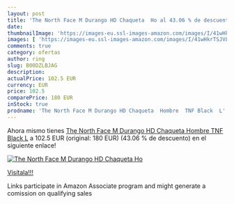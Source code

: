 ```yaml
---
layout: post
title: 'The North Face M Durango HD Chaqueta  Ho al 43.06 % de descuento'
date: 
thumbnailImage: 'https://images-eu.ssl-images-amazon.com/images/I/41wHkrTSJVL._SL200_.jpg'
images: [ 'https://images-eu.ssl-images-amazon.com/images/I/41wHkrTSJVL._SL200_.jpg' ]
comments: true
category: ofertas
author: ring
slug: B00DZLBJAG
description:
actualPrice: 102.5 EUR
currency: EUR
price: 102.5
comparePrice: 180 EUR
inStock: true
prodname: 'The North Face M Durango HD Chaqueta  Hombre  TNF Black  L'
---
```


Ahora mismo tienes [The North Face M Durango HD Chaqueta  Hombre  TNF Black  L](https://www.amazon.es/dp/B00DZLBJAG/?tag=tolees-21) a 102.5 EUR (original: 180 EUR) (43.06 %  de descuento) en el siguiente enlace!

[![The North Face M Durango HD Chaqueta  Ho](https://images-eu.ssl-images-amazon.com/images/I/41wHkrTSJVL._SL200_.jpg)](https://www.amazon.es/dp/B00DZLBJAG/?tag=tolees-21)

[Visítala!!!](https://www.amazon.es/dp/B00DZLBJAG/?tag=tolees-21)

Links participate in Amazon Associate program and might generate a comission on qualifying sales
